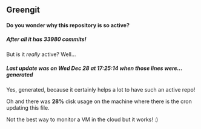 ## Greengit

#### Do you wonder why this repository is so active?

##### After all it has 33980 commits!

But is it *really* active? Well...

##### Last update was on Wed Dec 28 at 17:25:14 when those lines were... generated

Yes, generated, because it certainly helps a lot to have such an active repo!

Oh and there was **28%** disk usage on the machine
where there is the cron updating this file.

Not the best way to monitor a VM in the cloud but it works! :)
